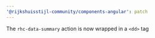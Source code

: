 ```yaml
---
'@rijkshuisstijl-community/components-angular': patch
---
```


The `rhc-data-summary` action is now wrapped in a `<dd>` tag
